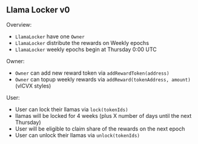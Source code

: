 ## Llama Locker v0

Overview:
- `LlamaLocker` have one `Owner`
- `LlamaLocker` distribute the rewards on Weekly epochs
- `LlamaLocker` weekly epochs begin at Thursday 0:00 UTC

Owner:
- `Owner` can add new reward token via `addRewardToken(address)`
- `Owner` can topup weekly rewards via `addReward(tokenAddress, amount)` (vlCVX styles)

User:
- User can lock their llamas via `lock(tokenIds)`
- llamas will be locked for 4 weeks (plus X number of days until the next Thursday)
- User will be eligible to claim share of the rewards on the next epoch
- User can unlock their llamas via `unlock(tokenIds)`